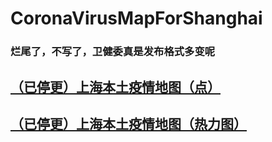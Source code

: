 # CoronaVirusMapForShanghai

### 烂尾了，不写了，卫健委真是发布格式多变呢

## [（已停更）上海本土疫情地图（点）](http://maplab.amap.com/share/mapv/1cb6f880670c766d3838b224f751638f)

## [（已停更）上海本土疫情地图（热力图）](http://maplab.amap.com/share/mapv/8664591567963c3fb31c5bb13b2c0d5c)
